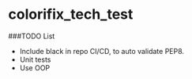 # colorifix_tech_test

###TODO List
* Include black in repo CI/CD, to auto validate PEP8.
* Unit tests
* Use OOP